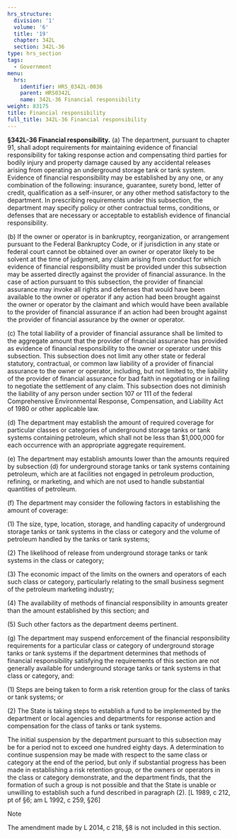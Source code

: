 ```yaml
---
hrs_structure:
  division: '1'
  volume: '6'
  title: '19'
  chapter: 342L
  section: 342L-36
type: hrs_section
tags:
  - Government
menu:
  hrs:
    identifier: HRS_0342L-0036
    parent: HRS0342L
    name: 342L-36 Financial responsibility
weight: 83175
title: Financial responsibility
full_title: 342L-36 Financial responsibility
---
```

**§342L-36 Financial responsibility.** (a) The department, pursuant to chapter 91, shall adopt requirements for maintaining evidence of financial responsibility for taking response action and compensating third parties for bodily injury and property damage caused by any accidental releases arising from operating an underground storage tank or tank system. Evidence of financial responsibility may be established by any one, or any combination of the following: insurance, guarantee, surety bond, letter of credit, qualification as a self-insurer, or any other method satisfactory to the department. In prescribing requirements under this subsection, the department may specify policy or other contractual terms, conditions, or defenses that are necessary or acceptable to establish evidence of financial responsibility.

(b) If the owner or operator is in bankruptcy, reorganization, or arrangement pursuant to the Federal Bankruptcy Code, or if jurisdiction in any state or federal court cannot be obtained over an owner or operator likely to be solvent at the time of judgment, any claim arising from conduct for which evidence of financial responsibility must be provided under this subsection may be asserted directly against the provider of financial assurance. In the case of action pursuant to this subsection, the provider of financial assurance may invoke all rights and defenses that would have been available to the owner or operator if any action had been brought against the owner or operator by the claimant and which would have been available to the provider of financial assurance if an action had been brought against the provider of financial assurance by the owner or operator.

(c) The total liability of a provider of financial assurance shall be limited to the aggregate amount that the provider of financial assurance has provided as evidence of financial responsibility to the owner or operator under this subsection. This subsection does not limit any other state or federal statutory, contractual, or common law liability of a provider of financial assurance to the owner or operator, including, but not limited to, the liability of the provider of financial assurance for bad faith in negotiating or in failing to negotiate the settlement of any claim. This subsection does not diminish the liability of any person under section 107 or 111 of the federal Comprehensive Environmental Response, Compensation, and Liability Act of 1980 or other applicable law.

(d) The department may establish the amount of required coverage for particular classes or categories of underground storage tanks or tank systems containing petroleum, which shall not be less than $1,000,000 for each occurrence with an appropriate aggregate requirement.

(e) The department may establish amounts lower than the amounts required by subsection (d) for underground storage tanks or tank systems containing petroleum, which are at facilities not engaged in petroleum production, refining, or marketing, and which are not used to handle substantial quantities of petroleum.

(f) The department may consider the following factors in establishing the amount of coverage:

(1) The size, type, location, storage, and handling capacity of underground storage tanks or tank systems in the class or category and the volume of petroleum handled by the tanks or tank systems;

(2) The likelihood of release from underground storage tanks or tank systems in the class or category;

(3) The economic impact of the limits on the owners and operators of each such class or category, particularly relating to the small business segment of the petroleum marketing industry;

(4) The availability of methods of financial responsibility in amounts greater than the amount established by this section; and

(5) Such other factors as the department deems pertinent.

(g) The department may suspend enforcement of the financial responsibility requirements for a particular class or category of underground storage tanks or tank systems if the department determines that methods of financial responsibility satisfying the requirements of this section are not generally available for underground storage tanks or tank systems in that class or category, and:

(1) Steps are being taken to form a risk retention group for the class of tanks or tank systems; or

(2) The State is taking steps to establish a fund to be implemented by the department or local agencies and departments for response action and compensation for the class of tanks or tank systems.

The initial suspension by the department pursuant to this subsection may be for a period not to exceed one hundred eighty days. A determination to continue suspension may be made with respect to the same class or category at the end of the period, but only if substantial progress has been made in establishing a risk retention group, or the owners or operators in the class or category demonstrate, and the department finds, that the formation of such a group is not possible and that the State is unable or unwilling to establish such a fund described in paragraph (2). [L 1989, c 212, pt of §6; am L 1992, c 259, §26]

Note

The amendment made by L 2014, c 218, §8 is not included in this section.
